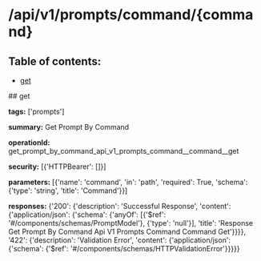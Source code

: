 # /api/v1/prompts/command/{command}

## Table of contents:
- [get](#get)

<a name="get" />
## get

**tags:** ['prompts']

**summary:** Get Prompt By Command

**operationId:** get_prompt_by_command_api_v1_prompts_command__command__get

**security:** [{'HTTPBearer': []}]

**parameters:** [{'name': 'command', 'in': 'path', 'required': True, 'schema': {'type': 'string', 'title': 'Command'}}]

**responses:** {'200': {'description': 'Successful Response', 'content': {'application/json': {'schema': {'anyOf': [{'$ref': '#/components/schemas/PromptModel'}, {'type': 'null'}], 'title': 'Response Get Prompt By Command Api V1 Prompts Command  Command  Get'}}}}, '422': {'description': 'Validation Error', 'content': {'application/json': {'schema': {'$ref': '#/components/schemas/HTTPValidationError'}}}}}

